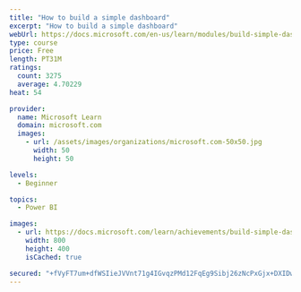 ```yaml
---
title: "How to build a simple dashboard"
excerpt: "How to build a simple dashboard"
webUrl: https://docs.microsoft.com/en-us/learn/modules/build-simple-dashboard/
type: course
price: Free
length: PT31M
ratings:
  count: 3275
  average: 4.70229
heat: 54

provider:
  name: Microsoft Learn
  domain: microsoft.com
  images:
    - url: /assets/images/organizations/microsoft.com-50x50.jpg
      width: 50
      height: 50

levels:
  - Beginner

topics:
  - Power BI

images:
  - url: https://docs.microsoft.com/learn/achievements/build-simple-dashboard-social.png
    width: 800
    height: 400
    isCached: true

secured: "+fVyFT7um+dfWSIieJVVnt71g4IGvqzPMd12FqEg9Sibj26zNcPxGjx+DXIDwRXrV4r2aTpgvFYkuWyd6XatSq+DNuyYt9dq0+vbLq26xqv7YqGSadT9YP1MPZm8z5PI2/xcOfwtWaKwvJOgFbl0v98Eg9r8E16mZ9kGyyRQRkauVC4FQOc/T4nrh/iJWwxsnMVEkwxRYXC1TryxgBIPm6fRaPn6Jazy/Uvc3wrfxFPV26PRlED9QHrXOChcDm/+mV6f2opzAr0cgiXE9TIavaxuwyl7deagw0fXjFrk0RV+D0qFMzjep3bI1s7fqYA+Zf7CFqpN6zT8XmmBww3oqrhoGug04kkWFKddjNvMiz/g51qWyOgO8GUh3NX0/q0eoSryoCaUhRzxeo16DZIgut6blpQnElLxOqmP1gadPQI=;tOH9uCtZG24e524vI1xilQ=="
---
```


